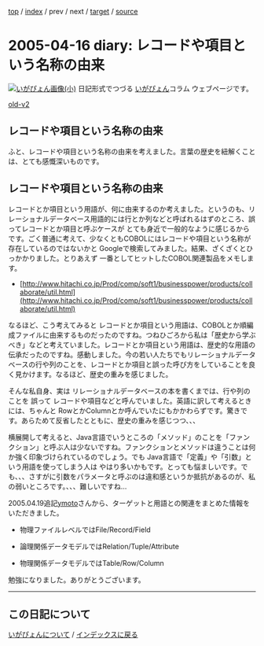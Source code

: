 [top](https://igapyon.github.io/diary/) 
 / [index](https://igapyon.github.io/diary/2005/index.html) 
 / prev 
 / next 
 / [target](https://igapyon.github.io/diary/2005/ig050416.html) 
 / [source](https://github.com/igapyon/diary/blob/gh-pages/2005/ig050416.html.src.md) 

2005-04-16 diary: レコードや項目という名称の由来
=====================================================================================================
[![いがぴょん画像(小)](https://igapyon.github.io/diary/images/iga200306s.jpg "いがぴょん")](https://igapyon.github.io/diary/memo/memoigapyon.html) 日記形式でつづる [いがぴょん](https://igapyon.github.io/diary/memo/memoigapyon.html)コラム ウェブページです。

[old-v2](ig050416-orig.html)

## レコードや項目という名称の由来

ふと、レコードや項目という名称の由来を考えました。言葉の歴史を紐解くことは、とても感慨深いものです。

## レコードや項目という名称の由来

レコードとか項目という用語が、何に由来するのか考えました。というのも、リレーショナルデータベース用語的には行とか列などと呼ばれるはずのところ、誤ってレコードとか項目と呼ぶケースが とても身近で一般的なように感じるからです。ごく普通に考えて、少なくともCOBOLにはレコードや項目という名称が存在しているのではないかと Googleで検索してみました。結果、ざくざくとひっかかりました。とりあえず 一番としてヒットしたCOBOL関連製品をメモします。

* [http://www.hitachi.co.jp/Prod/comp/soft1/businesspower/products/collaborate/util.html](http://www.hitachi.co.jp/Prod/comp/soft1/businesspower/products/collaborate/util.html)

なるほど、こう考えてみると レコードとか項目という用語は、COBOLとか順編成ファイルに由来するものだったのですね。つねひごろから私は「歴史から学ぶべき」などと考えていました。レコードとか項目という用語は、歴史的な用語の伝承だったのですね。感動しました。今の若い人たちでもリレーショナルデータベースの行や列のことを、レコードとか項目と誤った呼び方をしていることを良く見かけます。なるほど、歴史の重みを感じました。

そんな私自身、実は リレーショナルデータベースの本を書くまでは、行や列のことを 誤って レコードや項目などと呼んでいました。英語に訳して考えるときには、ちゃんと RowとかColumnとか呼んでいたにもかかわらずです。驚きです。あらためて反省したとともに、歴史の重みを感じつつ、、、

横展開して考えると、Java言語でいうところの「メソッド」のことを「ファンクション」と呼ぶ人は少ないですね。ファンクションとメソッドは違うことは何か強く印象づけられているのでしょう。でも Java言語で「定義」や「引数」という用語を使ってしまう人は やはり多いかもです。とっても悩ましいです。でも、、、さすがに引数をパラメータと呼ぶのは違和感というか抵抗があるのが、私の弱いところです。、、、難しいですね…

2005.04.19追記[ymoto](http://d.hatena.ne.jp/ymoto/)さんから、ターゲットと用語との関連をまとめた情報をいただきました。

* 物理ファイルレベルではFile/Record/Field
  
* 論理関係データモデルではRelation/Tuple/Attribute
  
* 物理関係データモデルではTable/Row/Column

勉強になりました。ありがとうございます。


----------------------------------------------------------------------------------------------------

## この日記について
[いがぴょんについて](https://igapyon.github.io/diary/memo/memoigapyon.html) / [インデックスに戻る](https://igapyon.github.io/diary/idxall.html)
